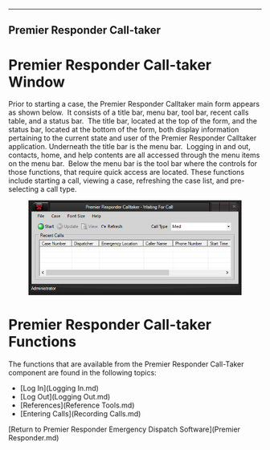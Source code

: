   ----------------------------------
  **Premier Responder Call-taker**
  ----------------------------------

# Premier Responder Call-taker Window

Prior to starting a case, the Premier Responder Calltaker main form
appears as shown below.  It consists of a title bar, menu bar, tool bar,
recent calls table, and a status bar.  The title bar, located at the top
of the form, and the status bar, located at the bottom of the form, both
display information pertaining to the current state and user of the
Premier Responder Calltaker application. Underneath the title bar is the
menu bar.  Logging in and out, contacts, home, and help contents are all
accessed through the menu items on the menu bar.  Below the menu bar is
the tool bar where the controls for those functions, that require quick
access are located. These functions include starting a call, viewing a
case, refreshing the case list, and pre-selecting a call type.

<figure><img src=".gitbook/assets/Calltaker_files/image001.png" alt=""><figcaption></figcaption></figure>

# Premier Responder Call-taker Functions

The functions that are available from the Premier Responder Call-Taker
component are found in the following topics:

-   [Log In](Logging In.md)
-   [Log Out](Logging Out.md)
-   [References](Reference Tools.md)
-   [Entering Calls](Recording Calls.md)

[Return to Premier Responder Emergency Dispatch
Software](Premier Responder.md)
